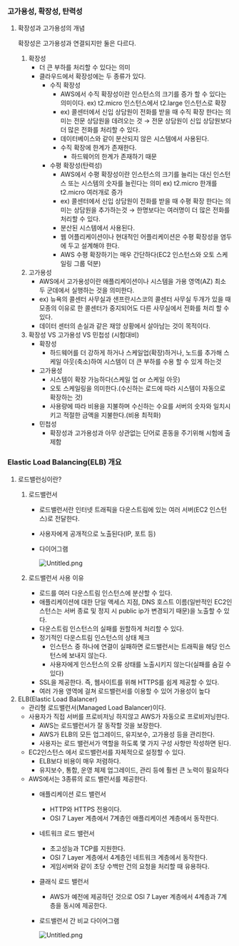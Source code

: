
### 고가용성, 확장성, 탄력성

1. 확장성과 고가용성의 개념

	확장성은 고가용성과 연결되지만 둘은 다르다.

	1. 확장성
		- 더 큰 부하를 처리할 수 있다는 의미
		- 클라우드에서 확장성에는 두 종류가 있다.
			- 수직 확장성
				- AWS에서 수직 확장성이란 인스턴스의 크기를 증가 할 수 있다는 의미이다. ex) t2.micro 인스턴스에서 t2.large 인스턴스로 확장
				- ex) 콜센터에서 신입 상담원이 전화를 받을 때 수직 확장 한다는 의미는 전문 상담원을 데려오는 것 → 전문 상담원이 신입 상담원보다 더 많은 전화를 처리할 수 있다.
				- 데이터베이스와 같이 분산되지 않은 시스템에서 사용된다.
				- 수직 확장에 한계가 존재한다.
					- 하드웨어의 한계가 존재하기 때문
			- 수평 확장성(탄력성)
				- AWS에서 수평 확장성이란 인스턴스의 크기를 늘리는 대신 인스턴스 또는 시스템의 숫자를 늘린다는 의미 ex) t2.micro 한개를 t2.micro 여러개로 증가
				- ex) 콜센터에서 신입 상담원이 전화를 받을 때 수평 확장 한다는 의미는 상담원을 추가하는것 → 한명보다는 여러명이 더 많은 전화를 처리할 수 있다.
				- 분산된 시스템에서 사용된다.
				- 웹 어플리케이션이나 현대적인 어플리케이션은 수평 확장성을 염두에 두고 설계해야 한다.
				- AWS 수평 확장하기는 매우 간단하다(EC2 인스턴스와 오토 스케일링 그룹 덕분)
	2. 고가용성
		- AWS에서 고가용성이란 애플리케이션이나 시스템을 가용 영역(AZ) 최소 두 군데에서 실행하는 것을 의미한다.
		- ex) 뉴욕의 콜센터 사무실과 샌프란시스코의 콜센터 사무실 두개가 있을 때 모종의 이유로 한 콜센터가 중지되어도 다른 사무실에서 전화를 처리 할 수 있다.
		- 데이터 센터의 손실과 같은 재앙 상황에서 살아남는 것이 목적이다.
	1. 확장성 VS  고가용성 VS 민첩성 (시험대비)
		- 확장성
			- 하드웨어를 더 강하게 하거나 스케일업(확장)하거나, 노드를 추가해 스케일 아웃(축소)하여 시스템이 더 큰 부하를 수용 할 수 있게 하는것
		- 고가용성
			- 시스템이 확장 가능하다(스케일 업 or 스케일 아웃)
			- 오토 스케일링을 의미한다.(수신하는 로드에 따라 시스템이 자동으로 확장하는 것)
			- 사용량에 따라 비용을 지불하며 수신하는 수요를 서버의 숫자와 일치시키고 적절한 금액을 지불한다.(비용 최적화)
		- 민첩성
			- 확장성과 고가용성과 아무 상관없는 단어로 혼동을 주기위해 시험에 출제함

### Elastic Load Balancing(ELB) 개요

1. 로드밸런싱이란?
	1. 로드밸런서
		- 로드밸런서란 인터넷 트래픽을 다운스트림에 있는 여러 서버(EC2 인스턴스)로 전달한다.
		- 사용자에게 공개적으로 노출된다(IP, 포트 등)
		- 다이어그램

			![Untitled.png](https://s3.us-west-2.amazonaws.com/secure.notion-static.com/63b3623b-2c60-4822-9134-33fe6c4d1b14/Untitled.png?X-Amz-Algorithm=AWS4-HMAC-SHA256&X-Amz-Content-Sha256=UNSIGNED-PAYLOAD&X-Amz-Credential=AKIAT73L2G45EIPT3X45%2F20230907%2Fus-west-2%2Fs3%2Faws4_request&X-Amz-Date=20230907T133612Z&X-Amz-Expires=3600&X-Amz-Signature=fc1070d0c8fe89a94705e7e4e890b19a395774073816b6e43e0dee847525637e&X-Amz-SignedHeaders=host&x-id=GetObject)

	2. 로드밸런서 사용 이유
		- 로드를 여러 다운스트림 인스턴스에 분산할 수 있다.
		- 애플리케이션에 대한 단일 액세스 지점, DNS 호스트 이름(일반적인 EC2인스턴스는 서버 종료 및 정지 시 public ip가 변경되기 때문)을 노출할 수 있다.
		- 다운스트림 인스턴스의 실패를 원할하게 처리할 수 있다.
		- 정기적인 다운스트림 인스턴스의 상태 체크
			- 인스턴스 중 하나에 연결이 실패하면 로드밸런서는 트래픽을 해당 인스턴스에 보내지 않는다.
			- 사용자에게 인스턴스의 오류 상태를 노출시키지 않는다(실패를 숨길 수 있다)
		- SSL을 제공한다. 즉, 웹사이트를 위해 HTTPS를 쉽게 제공할 수 있다.
		- 여러 가용 영역에 걸쳐 로드밸런서를 이용할 수 있어 가용성이 높다
1. ELB(Elastic Load Balancer)
	- 관리형 로드밸런서(Managed Load Balancer)이다.
	- 사용자가 직접 서버를 프로비저닝 하지않고 AWS가 자동으로 프로비저닝한다.
		- AWS는 로드밸런서가 잘 동작할 것을 보장한다.
		- AWS가 ELB의 모든 업그레이드, 유지보수, 고가용성 등을 관리한다.
		- 사용자는 로드 밸런서가 역할을 하도록 몇 가지 구성 사항만 작성하면 된다.
	- EC2인스턴스 에서 로드밸런서를 자체적으로 설정할 수 있다.
		- ELB보다 비용이 매우 저렴하다.
		- 유지보수, 통합, 운영 체제 업그레이드, 관리 등에 훨씬 큰 노력이 필요하다
	- AWS에서는 3종류의 로드 밸런서를 제공한다.
		- 애플리케이션 로드 밸런서
			- HTTP와 HTTPS 전용이다.
			- OSI 7 Layer 계층에서 7계층인 애플리케이션 계층에서 동작한다.
		- 네트워크 로드 밸런서
			- 초고성능과 TCP를 지원한다.
			- OSI 7 Layer 계층에서 4계층인 네트워크 계층에서 동작한다.
			- 게임서버와 같이 초당 수백만 건의 요청을 처리할 때 유용하다.
		- 클래식 로드 밸런서
			- AWS가 예전에 제공하던 것으로 OSI 7 Layer 계층에서 4계층과 7계층을 동시에 제공한다.
		- 로드밸런서 간 비교 다이어그램

			![Untitled.png](https://s3.us-west-2.amazonaws.com/secure.notion-static.com/6d4b5609-65b8-485e-8077-1a2311c24786/Untitled.png?X-Amz-Algorithm=AWS4-HMAC-SHA256&X-Amz-Content-Sha256=UNSIGNED-PAYLOAD&X-Amz-Credential=AKIAT73L2G45EIPT3X45%2F20230907%2Fus-west-2%2Fs3%2Faws4_request&X-Amz-Date=20230907T133618Z&X-Amz-Expires=3600&X-Amz-Signature=2fbee43f19c87ff14b00ef1c8e33228a734f0812508599c694ebb4f23266574a&X-Amz-SignedHeaders=host&x-id=GetObject)

